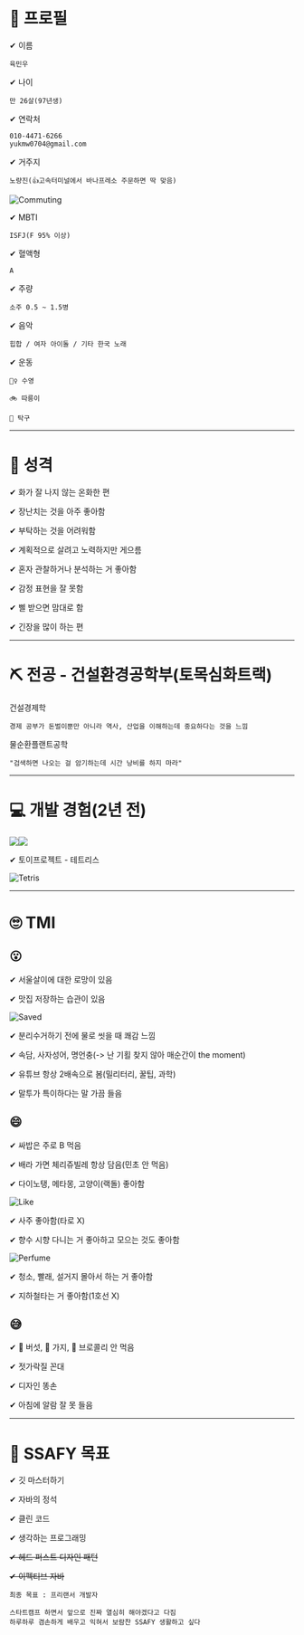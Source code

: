 # 📝 프로필

✔ 이름

    육민우

✔ 나이

    만 26살(97년생)

✔ 연락처

    010-4471-6266
    yukmw0704@gmail.com

✔ 거주지

    노량진(👍고속터미널에서 바나프레소 주문하면 딱 맞음)

![Commuting](./commuting.JPG)

✔ MBTI

    ISFJ(F 95% 이상)

✔ 혈액형

    A

✔ 주량

    소주 0.5 ~ 1.5병

✔ 음악

    힙합 / 여자 아이돌 / 기타 한국 노래

✔ 운동

    🏊‍♀️ 수영

    🚲 따릉이

    🏓 탁구

--------------------------------------------------

# 🧐 성격

✔ 화가 잘 나지 않는 온화한 편

✔ 장난치는 것을 아주 좋아함

✔ 부탁하는 것을 어려워함

✔ 계획적으로 살려고 노력하지만 게으름

✔ 혼자 관찰하거나 분석하는 거 좋아함

✔ 감정 표현을 잘 못함

✔ 삘 받으면 맘대로 함

✔ 긴장을 많이 하는 편

--------------------------------------------------

# ⛏ 전공 - 건설환경공학부(토목심화트랙)

건설경제학

    경제 공부가 돈벌이뿐만 아니라 역사, 산업을 이해하는데 중요하다는 것을 느낌

물순환플랜트공학

    "검색하면 나오는 걸 암기하는데 시간 낭비를 하지 마라"

--------------------------------------------------

# 💻 개발 경험(2년 전)

<img src="https://img.shields.io/badge/C-A8B9CC?style=for-the-badge&logo=c&logoColor=white"><img src="https://img.shields.io/badge/Python-3776AB?style=for-the-badge&logo=python&logoColor=white">

✔ 토이프로젝트 - 테트리스

![Tetris](./tetris.jpg)

--------------------------------------------------

# 🙄 TMI

## 😮

✔ 서울살이에 대한 로망이 있음

✔ 맛집 저장하는 습관이 있음

![Saved](./saved.JPG)

✔ 분리수거하기 전에 물로 씻을 때 쾌감 느낌

✔ 속담, 사자성어, 명언충(-> 난 기횔 찾지 않아 매순간이 the moment)

✔ 유튜브 항상 2배속으로 봄(밀리터리, 꿀팁, 과학)

✔ 말투가 특이하다는 말 가끔 들음

## 😄

✔ 싸밥은 주로 B 먹음

✔ 배라 가면 체리쥬빌레 항상 담음(민초 안 먹음)

✔ 다이노탱, 메타몽, 고양이(랙돌) 좋아함

![Like](./like.JPG)

✔ 사주 좋아함(타로 X)

✔ 향수 시향 다니는 거 좋아하고 모으는 것도 좋아함

![Perfume](./KakaoTalk_20240114_201403032.JPG)

✔ 청소, 빨래, 설거지 몰아서 하는 거 좋아함

✔ 지하철타는 거 좋아함(1호선 X)

## 😅

✔ 🍄 버섯, 🍆 가지, 🥦 브로콜리 안 먹음

✔ 젓가락질 꼰대

✔ 디자인 똥손

✔ 아침에 알람 잘 못 들음

--------------------------------------------------

# 💪 SSAFY 목표

✔ 깃 마스터하기

✔ 자바의 정석

✔ 클린 코드

✔ 생각하는 프로그래밍

~~✔ 헤드 퍼스트 디자인 패턴~~

~~✔ 이펙티브 자바~~

```
최종 목표 : 프리랜서 개발자
```

```
스타트캠프 하면서 앞으로 진짜 열심히 해야겠다고 다짐
하루하루 겸손하게 배우고 익혀서 보람찬 SSAFY 생활하고 싶다
```
